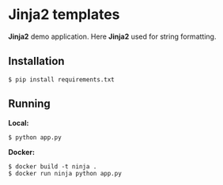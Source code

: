 # Jinja2 templates

**Jinja2** demo application. Here **Jinja2** used for string formatting.

## Installation

```shell script
$ pip install requirements.txt
```

## Running

**Local:**

```shell script
$ python app.py
```

**Docker:**

```shell script
$ docker build -t ninja .
$ docker run ninja python app.py
```